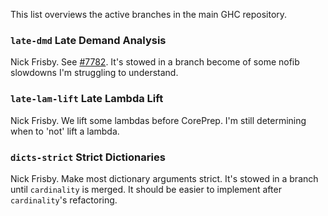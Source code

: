 
This list overviews the active branches in the main GHC repository.

### `late-dmd` Late Demand Analysis


Nick Frisby. See [\#7782](https://gitlab.haskell.org//ghc/ghc/issues/7782). It's stowed in a branch become of some nofib slowdowns I'm struggling to understand.

### `late-lam-lift` Late Lambda Lift


Nick Frisby. We lift some lambdas before CorePrep. I'm still determining when to 'not' lift a lambda.

### `dicts-strict` Strict Dictionaries


Nick Frisby. Make most dictionary arguments strict. It's stowed in a branch until `cardinality` is merged. It should be easier to implement after `cardinality`'s refactoring.
